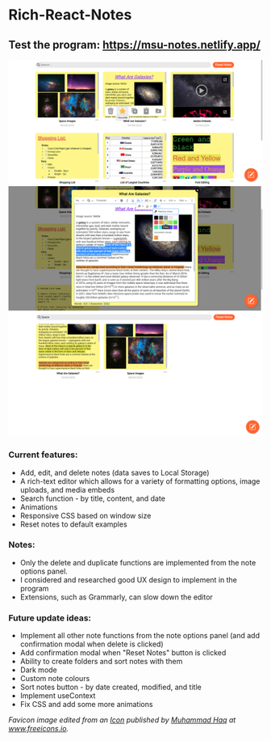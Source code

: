 # Rich-React-Notes
## Test the program: https://msu-notes.netlify.app/

![Rich React Notes - Screenshot 1](screenshots/Rich-React-Notes-screenshot-1.png)
![Rich React Notes - Screenshot 2](screenshots/Rich-React-Notes-screenshot-2.png)
![Rich React Notes - Screenshot 3](screenshots/Rich-React-Notes-screenshot-3.png)

### Current features:
- Add, edit, and delete notes (data saves to Local Storage)
- A rich-text editor which allows for a variety of formatting options, image uploads, and media embeds
- Search function - by title, content, and date
- Animations
- Responsive CSS based on window size
- Reset notes to default examples

### Notes: 
- Only the delete and duplicate functions are implemented from the note options panel.
- I considered and researched good UX design to implement in the program
- Extensions, such as Grammarly, can slow down the editor

### Future update ideas:
- Implement all other note functions from the note options panel (and add confirmation modal when delete is clicked)
- Add confirmation modal when "Reset Notes" button is clicked
- Ability to create folders and sort notes with them
- Dark mode
- Custom note colours
- Sort notes button - by date created, modified, and title
- Implement useContext
- Fix CSS and add some more animations

*Favicon image edited from an [Icon](https://freeicons.io/notes-and-tasks-flat-icon/note-icon-24975) published by [Muhammad Haq](https://freeicons.io/profile/823 "Publisher's profile") at www.freeicons.io.*
